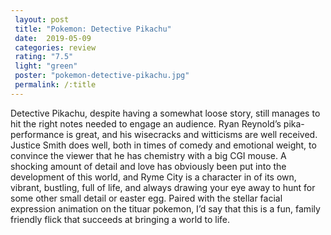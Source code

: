 ```yaml
---
 layout: post
 title: "Pokemon: Detective Pikachu"
 date:  2019-05-09
 categories: review
 rating: "7.5"
 light: "green"
 poster: "pokemon-detective-pikachu.jpg"
 permalink: /:title
---
```



Detective Pikachu, despite having a somewhat loose story, still manages to hit the right notes needed to engage an audience. Ryan Reynold’s pika-performance is great, and his wisecracks and witticisms are well received. Justice Smith does well, both in times of comedy and emotional weight, to convince the viewer that he has chemistry with a big CGI mouse. A shocking amount of detail and love has obviously been put into the development of this world, and Ryme City is a character in of its own, vibrant, bustling, full of life, and always drawing your eye away to hunt for some other small detail or easter egg. Paired with the stellar facial expression animation on the tituar pokemon, I’d say that this is a fun, family friendly flick that succeeds at bringing a world to life.
